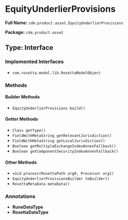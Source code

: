 # EquityUnderlierProvisions

**Full Name:** `cdm.product.asset.EquityUnderlierProvisions`

**Package:** `cdm.product.asset`

## Type: Interface

### Implemented Interfaces

- `com.rosetta.model.lib.RosettaModelObject`

### Methods

#### Builder Methods

- `EquityUnderlierProvisions build()`

#### Getter Methods

- `Class getType()`
- `FieldWithMetaString getRelevantJurisdiction()`
- `FieldWithMetaString getLocalJurisdiction()`
- `Boolean getMultipleExchangeIndexAnnexFallback()`
- `Boolean getComponentSecurityIndexAnnexFallback()`

#### Other Methods

- `void process(RosettaPath arg0, Processor arg1)`
- `EquityUnderlierProvisionsBuilder toBuilder()`
- `RosettaMetaData metaData()`

### Annotations

- **RuneDataType**
- **RosettaDataType**

